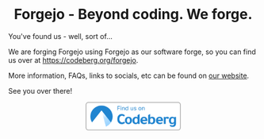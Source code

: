 <div align="center">
    <img src="https://avatars.githubusercontent.com/u/118922216?s=200&v=4" alt="" width="128" align="center" />
    <h1 align="center">Forgejo - Beyond coding. We forge.</h1>
</div>

You've found us - well, sort of...

We are forging Forgejo using Forgejo as our software forge, so you can find us over at <a href="https://codeberg.org/forgejo" rel="me canonical">https://codeberg.org/forgejo</a>.

More information, FAQs, links to socials, etc can be found on [our website](https://forgejo.org/).

See you over there!

<div align="center">
	<a href="https://codeberg.org/forgejo">
		<img src="./codeberg-badge.svg" width="192" />
	</a>
</div>
